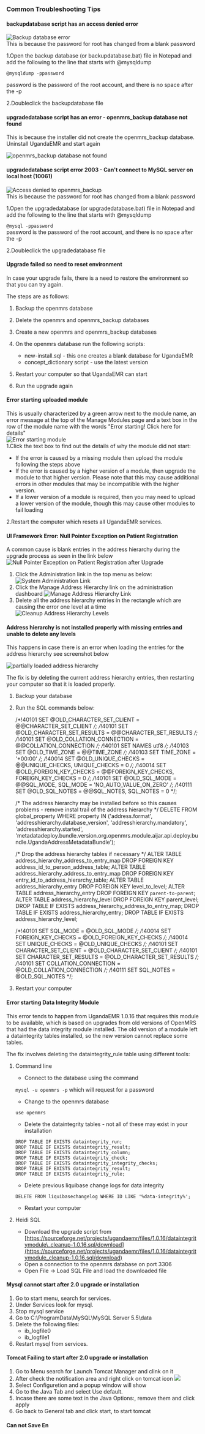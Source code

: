 ### Common Troubleshooting Tips

#### backupdatabase script has an access denied error

![Backup database error](/images/upgrade/upgrade_backup_database_error.png)  
This is because the password for root has changed from a blank password

1.Open the backup database \(or backupdatabase.bat\) file in Notepad and add the following to the line that starts with @mysqldump

`@mysqldump -ppassword`

password is the password of the root account, and there is no space after the -p

2.Doubleclick the backupdatabase file

#### upgradedatabase script has an error - openmrs\_backup database not found

This is because the installer did not create the openmrs\_backup database. Uninstall UgandaEMR and start again

![openmrs\_backup database not found](/images/upgrade/upgrade_error_openmrs_backup_not_found.png)

#### upgradedatabase script error 2003 - Can't connect to MySQL server on local host \(10061\)

![Access denied to openmrs\_backup](/images/upgrade/upgrade_access_denied_to_openmrs_backup.png)  
This is because the password for root has changed from a blank password

1.Open the upgradedatabase \(or upgradedatabase.bat\) file in Notepad and add the following to the line that starts with @mysqldump

`@mysql -ppassword`  
password is the password of the root account, and there is no space after the -p

2.Doubleclick the upgradedatabase file

#### Upgrade failed so need to reset environment

In case your upgrade fails, there is a need to restore the environment so that you can try again.

The steps are as follows:

1. Backup the openmrs database 
2. Delete the openmrs and openmrs\_backup databases
3. Create a new openmrs and openmrs\_backup databases
4. On the openmrs database run the following scripts:

   * new-install.sql - this one creates a blank database for UgandaEMR 
   * concept\_dictionary script - use the latest version  

5. Restart your computer so that UgandaEMR can start

6. Run the upgrade again

#### Error starting uploaded module

This is usually characterized by a green arrow next to the module name, an error message at the top of the Manage Modules page and a text box in the row of the module name with the words "Error starting! Click here for details"  
![Error starting module](/images/error_starting_module.png)  
1.Click the text box to find out the details of why the module did not start:

* If the error is caused by a missing module then upload the module following the steps above
* If the error is caused by a higher version of a module, then upgrade the module to that higher version. Please note that this may cause additional errors in other modules that may be incompatible with the higher version.
* If a lower version of a module is required, then you may need to upload a lower version of the module, though this may cause other modules to fail loading

2.Restart the computer which resets all UgandaEMR services.

#### UI Framework Error: Null Pointer Exception on Patient Registration

A common cause is blank entries in the address hierarchy during the upgrade process as seen in the link below  
![Null Pointer Exception on Patient Registration after Upgrade](/assets/upgrade_error_patient_reg_null_pointer.png)

1. Click the Administration link in the top menu as below:
   ![System Administration Link](/assets/upgrade_error_patient_reg_null_pointer_administration_link.png)
2. Click the Manage Address Hierarchy link on the administration dashboard
   ![Manage Address Hierarchy Link](/assets/manage_address_hierarchy_link.png)
3. Delete all the address hierarchy entries in the rectangle which are causing the error one level at a time 
   ![Cleanup Address Hierarchy Levels](/assets/cleanup_address_hierarchy_level.png)

#### Address hierarchy is not installed properly with missing entries and unable to delete any levels

This happens in case there is an error when loading the entries for the address hierarchy see screenshot below

![partially loaded address hierarchy](/assets/address_hierarchy_partially_loaded.jpeg)

The fix is by deleting the current address hierarchy entries, then restarting your computer so that it is loaded properly.

1. Backup your database 
2. Run the SQL commands below: 

    /*!40101 SET @OLD_CHARACTER_SET_CLIENT = @@CHARACTER_SET_CLIENT */;
    /*!40101 SET @OLD_CHARACTER_SET_RESULTS = @@CHARACTER_SET_RESULTS */;
    /*!40101 SET @OLD_COLLATION_CONNECTION = @@COLLATION_CONNECTION */;
    /*!40101 SET NAMES utf8 */;
    /*!40103 SET @OLD_TIME_ZONE = @@TIME_ZONE */;
    /*!40103 SET TIME_ZONE = '+00:00' */;
    /*!40014 SET @OLD_UNIQUE_CHECKS = @@UNIQUE_CHECKS, UNIQUE_CHECKS = 0 */;
    /*!40014 SET @OLD_FOREIGN_KEY_CHECKS = @@FOREIGN_KEY_CHECKS, FOREIGN_KEY_CHECKS = 0 */;
    /*!40101 SET @OLD_SQL_MODE = @@SQL_MODE, SQL_MODE = 'NO_AUTO_VALUE_ON_ZERO' */;
    /*!40111 SET @OLD_SQL_NOTES = @@SQL_NOTES, SQL_NOTES = 0 */;

    /* The address hierarchy may be installed before so this causes problems - remove instal trail of the address hierarchy */
    DELETE FROM global_property
    WHERE property IN
          ('address.format', 'addresshierarchy.database_version', 'addresshierarchy.mandatory', 'addresshierarchy.started', 'metadatadeploy.bundle.version.org.openmrs.module.aijar.api.deploy.bundle.UgandaAddressMetadataBundle');

    /* Drop the address hierarchy tables if necessary */
    ALTER TABLE address_hierarchy_address_to_entry_map DROP FOREIGN KEY address_id_to_person_address_table;
    ALTER TABLE address_hierarchy_address_to_entry_map DROP FOREIGN KEY entry_id_to_address_hierarchy_table;
    ALTER TABLE address_hierarchy_entry DROP FOREIGN KEY level_to_level;
    ALTER TABLE address_hierarchy_entry DROP FOREIGN KEY `parent-to-parent`;
    ALTER TABLE address_hierarchy_level DROP FOREIGN KEY parent_level;
    DROP TABLE IF EXISTS address_hierarchy_address_to_entry_map;
    DROP TABLE IF EXISTS address_hierarchy_entry;
    DROP TABLE IF EXISTS address_hierarchy_level;

    /*!40101 SET SQL_MODE = @OLD_SQL_MODE */;
    /*!40014 SET FOREIGN_KEY_CHECKS = @OLD_FOREIGN_KEY_CHECKS */;
    /*!40014 SET UNIQUE_CHECKS = @OLD_UNIQUE_CHECKS */;
    /*!40101 SET CHARACTER_SET_CLIENT = @OLD_CHARACTER_SET_CLIENT */;
    /*!40101 SET CHARACTER_SET_RESULTS = @OLD_CHARACTER_SET_RESULTS */;
    /*!40101 SET COLLATION_CONNECTION = @OLD_COLLATION_CONNECTION */;
    /*!40111 SET SQL_NOTES = @OLD_SQL_NOTES */;

1. Restart your computer 

#### Error starting Data Integrity Module

This error tends to happen from UgandaEMR 1.0.16 that requires this module to be available, which is based on upgrades from old versions of OpenMRS that had the data integrity module installed. The old version of a module left a dataintegrity tables installed, so the new version cannot replace some tables.

The fix involves deleting the dataintegrity\_rule table using different tools:

1. Command line

   * Connect to the database using the command 

   `mysql -u openmrs -p` which will request for a password

   * Change to the openmrs database 

   `use openmrs`

   * Delete the dataintegrity tables - not all of these may exist in your installation 

   `DROP TABLE IF EXISTS dataintegrity_run;`  
   `DROP TABLE IF EXISTS dataintegrity_result;`  
   `DROP TABLE IF EXISTS dataintegrity_column;`  
   `DROP TABLE IF EXISTS dataintegrity_check;`  
   `DROP TABLE IF EXISTS dataintegrity_integrity_checks;`  
   `DROP TABLE IF EXISTS dataintegrity_result;`  
   `DROP TABLE IF EXISTS dataintegrity_rule;`

   * Delete previous liquibase change logs for data integrity

   `DELETE FROM liquibasechangelog WHERE ID LIKE '%data-integrity%';`

   * Restart your computer 

2. Heidi SQL

   * Download the upgrade script from [https://sourceforge.net/projects/ugandaemr/files/1.0.16/dataintegritymodule\_cleanup-1.0.16.sql/download](https://sourceforge.net/projects/ugandaemr/files/1.0.16/dataintegritymodule_cleanup-1.0.16.sql/download)
   * Open a connection to the openmrs database on port 3306
   * Open File -&gt; Load SQL File and load the downloaded file 

#### Mysql cannot start after 2.0 upgrade or installation

1. Go to start menu, search for services.
2. Under Services look for mysql.
3. Stop mysql service
4. Go to C:\ProgramData\MySQL\MySQL Server 5.5\data
5. Delete the following files:
   * ib\_logfile0
   * ib\_logfile1
6. Restart mysql from services.

#### Tomcat Failing to start after 2.0 upgrade or installation

1. Go to Menu search for Launch Tomcat Manager and clink on it
2. After check the notification area and right click on tomcat icon ![](/images/installer/windows_notification.png)
3. Select Configuretion and a popup window will show
4. Go to the Java Tab  and select Use default.
5. Incase there are some text in the Java Options:, remove them and click apply
6. Go back to General tab and click start, to start tomcat



#### Can not Save En



